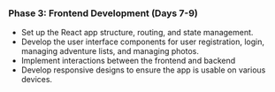 ### Phase 3: Frontend Development (Days 7-9)
- Set up the React app structure, routing, and state management.
- Develop the user interface components for user registration, login, managing adventure lists, and managing photos.
- Implement interactions between the frontend and backend
- Develop responsive designs to ensure the app is usable on various devices.